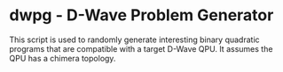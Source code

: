 # dwpg - D-Wave Problem Generator

This script is used to randomly generate interesting binary quadratic programs that are compatible with a target D-Wave QPU.  It assumes the QPU has a chimera topology.

